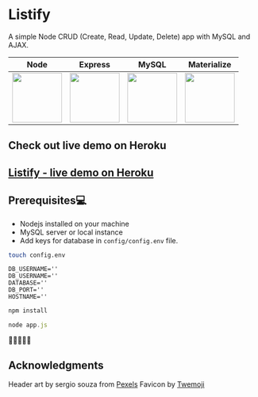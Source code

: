 
# Listify
A simple Node CRUD (Create, Read, Update, Delete) app with MySQL and AJAX.

| Node                                                                                                     | Express                                                                             | MySQL                                                                                          | Materialize                                                                                                      |
|------------------------------------------------------------------------------------------------------------|-------------------------------------------------------------------------------------|------------------------------------------------------------------------------------------------|------------------------------------------------------------------------------------------------------------------|
| <img align='center' src="https://upload.wikimedia.org/wikipedia/commons/d/d9/Node.js_logo.svg" width=100>  | <img align='center' src="https://i.cloudup.com/zfY6lL7eFa-3000x3000.png" width=100> | <img align='center' src="https://www.mysql.com/common/logos/logo-mysql-170x115.png" width=100> | <img align='center' src="https://www.brandeps.com/logo-download/M/Materialize-CSS-logo-vector-01.svg" width=100> |

## Check out live demo on Heroku 
## [Listify - live demo on Heroku](https://ashwinkanchana-listify.herokuapp.com/)


## Prerequisites💻

- Nodejs installed on your machine
- MySQL server or local instance
- Add keys for database in `config/config.env` file.


```bash
touch config.env
```

```
DB_USERNAME=''
DB_USERNAME=''
DATABASE=''
DB_PORT=''
HOSTNAME=''
```

```javascript
npm install
```

```javascript
node app.js
```

🚀🚀🚀🚀🚀




## Acknowledgments
Header art by sergio souza from [Pexels](https://www.pexels.com/photo/red-orange-waves-wallpaper-1998479/)
Favicon by [Twemoji](https://twemoji.twitter.com/)
	






